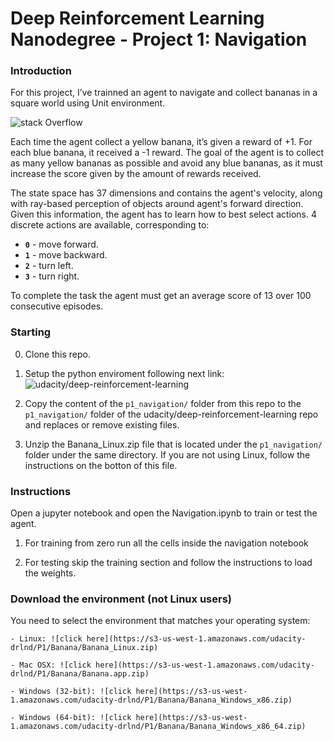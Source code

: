 # Deep Reinforcement Learning Nanodegree - Project 1: Navigation

### Introduction

For this project, I’ve trainned an agent to navigate and collect bananas in a square world using Unit environment.

![stack Overflow](https://s8.gifyu.com/images/sem_treinamento.gif)

Each time the agent collect a yellow banana, it’s given a reward of +1. For each blue banana, it received a -1 reward. The goal of the agent is to collect as many yellow bananas as possible and avoid any blue bananas, as it must increase the score given by the amount of rewards received.  

The state space has 37 dimensions and contains the agent's velocity, along with ray-based perception of objects around agent's forward direction.  Given this information, the agent has to learn how to best select actions.  4 discrete actions are available, corresponding to:

- **`0`** - move forward.
- **`1`** - move backward.
- **`2`** - turn left.
- **`3`** - turn right.

To complete the task the agent must get an average score of 13 over 100 consecutive episodes. 


### Starting
0. Clone this repo.

1. Setup the python enviroment following next link: ![udacity/deep-reinforcement-learning](https://github.com/udacity/deep-reinforcement-learning#dependencies)

2. Copy the content of the `p1_navigation/` folder from this repo to the `p1_navigation/` folder of the udacity/deep-reinforcement-learning repo and replaces or remove existing files.

3. Unzip the Banana_Linux.zip file that is located under the `p1_navigation/` folder under the same directory. If you are not using Linux, follow the instructions on the botton of this file.



### Instructions

Open a jupyter notebook and open the Navigation.ipynb to train or test the agent.

1. For training from zero run all the cells inside the navigation notebook

2. For testing skip the training section and follow the instructions to load the weights. 

### Download the environment (not Linux users)

You need to select the environment that matches your operating system:

    - Linux: ![click here](https://s3-us-west-1.amazonaws.com/udacity-drlnd/P1/Banana/Banana_Linux.zip)
    
    - Mac OSX: ![click here](https://s3-us-west-1.amazonaws.com/udacity-drlnd/P1/Banana/Banana.app.zip)
    
    - Windows (32-bit): ![click here](https://s3-us-west-1.amazonaws.com/udacity-drlnd/P1/Banana/Banana_Windows_x86.zip)
    
    - Windows (64-bit): ![click here](https://s3-us-west-1.amazonaws.com/udacity-drlnd/P1/Banana/Banana_Windows_x86_64.zip)
    
    
